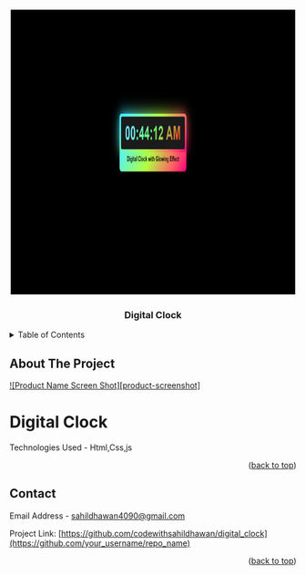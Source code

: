 
<a name="readme-top"></a>


<!-- PROJECT LOGO -->
<br />
<div align="center">
  <a href="https://github.com/codewithsahildhawan/digital_clock">
    <img src="img/project-image.jpg" alt="Logo" width="500" height="500">
  </a>

  <h3 align="center">Digital Clock</h3>
</div>



<!-- TABLE OF CONTENTS -->
<details>
  <summary>Table of Contents</summary>
  <ol>
    <li>
      <a href="#about-the-project">About The Project</a>
    </li>
    <li><a href="#contact">Contact</a></li>
  </ol>
</details>



<!-- ABOUT THE PROJECT -->
## About The Project

[![Product Name Screen Shot][product-screenshot]](https://example.com)

<h1>Digital Clock</h1>
<p> Technologies Used - Html,Css,js

<p align="right">(<a href="#readme-top">back to top</a>)</p>


<!-- CONTACT -->
## Contact

Email Address - sahildhawan4090@gmail.com

Project Link: [https://github.com/codewithsahildhawan/digital_clock](https://github.com/your_username/repo_name)

<p align="right">(<a href="#readme-top">back to top</a>)</p>
